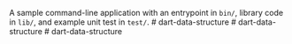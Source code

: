 A sample command-line application with an entrypoint in `bin/`, library code
in `lib/`, and example unit test in `test/`.
#   d a r t - d a t a - s t r u c t u r e  
 #   d a r t - d a t a - s t r u c t u r e  
 #   d a r t - d a t a - s t r u c t u r e  
 